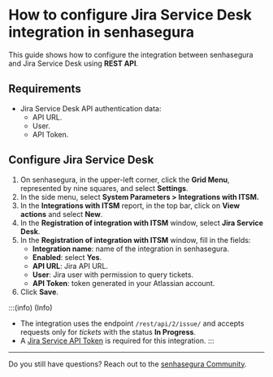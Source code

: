 # How to configure Jira Service Desk integration in senhasegura

This guide shows how to configure the integration between senhasegura and Jira Service Desk using **REST API**.

## Requirements

* Jira Service Desk API authentication data:  
  * API URL.  
  * User.  
  * API Token.

## Configure Jira Service Desk

1. On senhasegura, in the upper-left corner, click the **Grid Menu**, represented by nine squares, and select **Settings**.  
2. In the side menu, select **System Parameters \> Integrations with ITSM.**  
3. In the **Integrations with ITSM** report, in the top bar, click on **View actions** and select **New**.  
4. In the **Registration of integration with ITSM** window, select **Jira Service Desk**.  
5. In the **Registration of integration with ITSM** window, fill in the fields:  
   * **Integration name**: name of the integration in senhasegura.  
   * **Enabled**: select **Yes**.  
   * **API URL**: Jira API URL.  
   * **User**: Jira user with permission to query tickets.  
   * **API Token**: token generated in your Atlassian account.  
6. Click **Save**.

:::(info) (Info)
* The integration uses the endpoint `/rest/api/2/issue/` and accepts requests only for *tickets* with the status **In Progress**.  
* A [Jira Service API Token](https://support.atlassian.com/atlassian-account/docs/manage-api-tokens-for-your-atlassian-account/) is required for this integration.
:::

---

Do you still have questions? Reach out to the [senhasegura Community](https://community.senhasegura.io/).